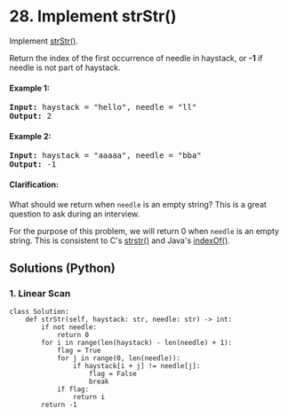 # 28. Implement strStr()
Implement [strStr()](http://www.cplusplus.com/reference/cstring/strstr/).

Return the index of the first occurrence of needle in haystack, or **-1** if needle is not part of haystack.

#### Example 1:
<pre>
<strong>Input:</strong> haystack = "hello", needle = "ll"
<strong>Output:</strong> 2
</pre>

#### Example 2:
<pre>
<strong>Input:</strong> haystack = "aaaaa", needle = "bba"
<strong>Output:</strong> -1
</pre>

#### Clarification:
What should we return when ```needle``` is an empty string? This is a great question to ask during an interview.

For the purpose of this problem, we will return 0 when ```needle``` is an empty string. This is consistent to C's [strstr()](http://www.cplusplus.com/reference/cstring/strstr/) and Java's [indexOf()](https://docs.oracle.com/javase/7/docs/api/java/lang/String.html#indexOf(java.lang.String)).

## Solutions (Python)

### 1. Linear Scan
```Python3
class Solution:
    def strStr(self, haystack: str, needle: str) -> int:
        if not needle:
            return 0
        for i in range(len(haystack) - len(needle) + 1):
            flag = True
            for j in range(0, len(needle)):
                if haystack[i + j] != needle[j]:
                    flag = False
                    break
            if flag:
                return i
        return -1
```
